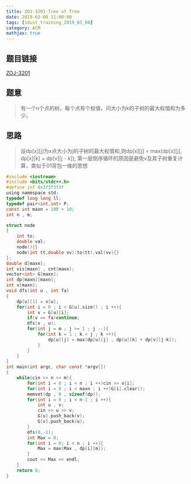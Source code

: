 ```yaml
---
title: ZOJ-3201-Tree of Tree
date: 2019-03-08 11:00:00
tags: [sdust_training_2019_03_08]
category: ACM
mathjax: true
---
```


## 题目链接
[ZOJ-3201](https://cn.vjudge.net/problem/ZOJ-3201)
<!--more-->

## 题意
>有一个n个点的树，每个点有个权值，问大小为k的子树的最大权值和为多少。

## 思路
>设dp[x][j]为x点大小为j的子树的最大权值和,则dp[x][j] = max(dp[x][j], dp[x][k] + dp[v][j - k]);
>第一层倒序循环的原因是避免v及其子树重复计算，类似于01背包一维的思想


```c
#include <iostream>
#include <bits/stdc++.h>
#define inf 0x3f3f3f3f
using namespace std;
typedef long long ll;
typedef pair<int,int> P;
const int maxn = 100 + 10;
int n , m;

struct node
{
	int to;
	double val;
	node(){}
	node(int tt,double vv):to(tt),val(vv){}
};
double d[maxn];
int vis[maxn] , cnt[maxn];
vector<int> G[maxn];
int dp[maxn][maxn];
int v[maxn];
void dfs(int u , int fa)
{
	dp[u][1] = v[u];
	for(int i = 0 ; i < G[u].size() ; i ++){
		int v = G[u][i];
		if(v == fa)continue;
		dfs(v , u);
		for(int j = m ; j >= 1 ; j --){
			for(int k = 1 ; k < j ; k ++){
				dp[u][j] = max(dp[u][j] , dp[u][k] + dp[v][j-k]);
			}
		}
	}
}
int main(int argc, char const *argv[])
{
	while(cin >> n >> m){
		for(int i = 0 ; i < n ; i ++)cin >> v[i];
		for(int i = 0 ; i < maxn ; i ++)G[i].clear();
		memset(dp , 0 , sizeof(dp));
		for(int i = 0 ; i < n-1 ; i ++){
			int u , v;
			cin >> u >> v;
			G[u].push_back(v);
			G[v].push_back(u);
		}
		dfs(0,-1);
		int Max = 0;
		for(int i = 0; i < n ; i ++){
			Max = max(Max , dp[i][m]);
		}
		cout << Max << endl;
	}
	return 0;
}
```
